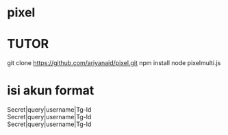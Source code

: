 # pixel

# TUTOR
git clone https://github.com/ariyanaid/pixel.git
npm install
node pixelmulti.js

# isi akun format
Secret|query|username|Tg-Id
<br>
Secret|query|username|Tg-Id
<br>
Secret|query|username|Tg-Id
